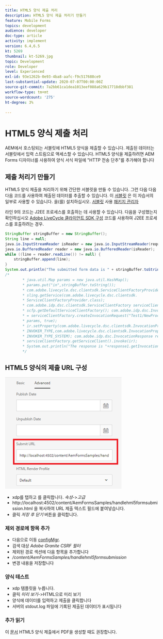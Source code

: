 ```yaml
---
title: HTML5 양식 제출 처리
description: HTML5 양식 제출 처리기 만들기
feature: Mobile Forms
topics: development
audience: developer
doc-type: article
activity: implement
version: 6.4,6.5
kt: 5269
thumbnail: kt-5269.jpg
topic: Development
role: Developer
level: Experienced
exl-id: 93e1262b-0e93-4ba8-aafc-f9c517688ce9
last-substantial-update: 2020-07-07T00:00:00Z
source-git-commit: 7a2bb61ca1dea1013eef088a629b17718dbbf381
workflow-type: tm+mt
source-wordcount: '275'
ht-degree: 3%

---
```


# HTML5 양식 제출 처리

AEM에서 호스팅되는 서블릿에 HTML5 양식을 제출할 수 있습니다. 제출된 데이터는 서블릿에서 입력 스트림으로 액세스할 수 있습니다. HTML5 양식을 제출하려면 AEM Forms 디자이너를 사용하여 양식 서식 파일에 &quot;HTTP 전송 단추&quot;를 추가해야 합니다

## 제출 처리기 만들기

HTML5 양식 제출을 처리하기 위해 간단한 서블릿을 만들 수 있습니다. 그런 다음 다음 다음 코드를 사용하여 제출된 데이터를 추출할 수 있습니다. 이 [서블릿](assets/html5-submit-handler.zip) 은 이 자습서의 일부로 사용할 수 있습니다. 을(를) 설치하십시오. [서블릿](assets/html5-submit-handler.zip) 사용 [패키지 관리자](http://localhost:4502/crx/packmgr/index.jsp)

라인 9의 코드는 J2EE 프로세스를 호출하는 데 사용할 수 있습니다. 다음을 구성했는지 확인하십시오 [Adobe LiveCycle 클라이언트 SDK 구성](https://helpx.adobe.com/aem-forms/6/submit-form-data-livecycle-process.html) 코드를 사용하여 J2EE 프로세스를 호출하려는 경우.

```java
StringBuffer stringBuffer = new StringBuffer();
String line = null;
java.io.InputStreamReader isReader = new java.io.InputStreamReader(request.getInputStream(), "UTF-8");
java.io.BufferedReader reader = new java.io.BufferedReader(isReader);
while ((line = reader.readLine()) != null) {
    stringBuffer.append(line);
}
System.out.println("The submitted form data is " + stringBuffer.toString());
/*
        * java.util.Map params = new java.util.HashMap();
        * params.put("in",stringBuffer.toString());
        * com.adobe.livecycle.dsc.clientsdk.ServiceClientFactoryProvider scfp =
        * sling.getService(com.adobe.livecycle.dsc.clientsdk.
        * ServiceClientFactoryProvider.class);
        * com.adobe.idp.dsc.clientsdk.ServiceClientFactory serviceClientFactory =
        * scfp.getDefaultServiceClientFactory(); com.adobe.idp.dsc.InvocationRequest ir
        * = serviceClientFactory.createInvocationRequest("Test1/NewProcess1", "invoke",
        * params, true);
        * ir.setProperty(com.adobe.livecycle.dsc.clientsdk.InvocationProperties.
        * INVOKER_TYPE,com.adobe.livecycle.dsc.clientsdk.InvocationProperties.
        * INVOKER_TYPE_SYSTEM); com.adobe.idp.dsc.InvocationResponse response1 =
        * serviceClientFactory.getServiceClient().invoke(ir);
        * System.out.println("The response is "+response1.getInvocationId());
        */
```


## HTML5 양식의 제출 URL 구성

![submit-url](assets/submit-url.PNG)

* xdp를 탭하고 를 클릭합니다. _속성_->_고급_
* http://localhost:4502/content/AemFormsSamples/handlehml5formsubmission.html 을 복사하여 URL 제출 텍스트 필드에 붙여넣습니다.
* 클릭 _저장 후 닫기_ 버튼을 클릭합니다.

### 제외 경로에 항목 추가

* 다음으로 이동 [configMgr](http://localhost:4502/system/console/configMgr).
* 검색 대상 _Adobe Granite CSRF 필터_
* 제외된 경로 섹션에 다음 항목을 추가합니다
* _/content/AemFormsSamples/handlehml5formsubmission_
* 변경 내용을 저장합니다

### 양식 테스트

* xdp 템플릿을 누릅니다.
* 클릭 _미리 보기_->HTML으로 미리 보기
* 양식에 데이터를 입력하고 제출을 클릭합니다
* 서버의 stdout.log 파일에 기록된 제출된 데이터가 표시됩니다

### 추가 읽기

이 [문서](https://experienceleague.adobe.com/docs/experience-manager-learn/forms/document-services/generate-pdf-from-mobile-form-submission-article.html) HTML5 양식 제출에서 PDF을 생성할 때도 권장합니다.
